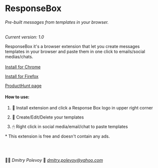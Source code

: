 # ResponseBox
###### Pre-built messages from templates in your browser.
*Current version: 1.0*

ResponseBox it's a browser extension that let you create messages templates in your browser and paste them in one click to emails/social medias/chats.
<br></br>
[Install for Chrome](https://google.com)

[Install for Firefox](https://addons.mozilla.org/en-US/firefox/addon/responsebox/)

[ProductHunt page](https://google.com)

#### How to use:

1. 📄 Install extension and click a Response Box logo in upper right corner

2. 📝 Create/Edit/Delete your templates

3. 🖱 Right click in social media/email/chat to paste templates


<p>* This extension is free and doesn't contain any ads.</p>
<br><br>

👨‍🎨 *Dmitry Polevoy*
📨 *dmitry.polevoy@yahoo.com*

